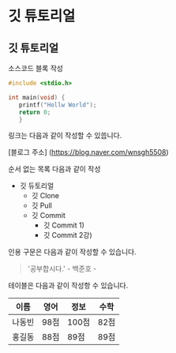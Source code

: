 # 깃 튜토리얼
## 깃 튜토리얼

소스코드 블록 작성 

```c
#include <stdio.h>

int main(void) {
   printf("Hollw World");
   return 0;
   }
```

링크는 다음과 같이 작성할 수 있씁니다.

[블로그 주소] (https://blog.naver.com/wnsgh5508)

순서 없는 목록 다음과 같이 작성

* 깃 듀토리얼
  * 깃 Clone
  * 깃 Pull
  * 깃 Commit
    * 깃 Commit 1)
    * 깃 Commit 2강)
    
 인용 구문은 다음과 같이 작성할 수 있습니다.
 > '공부합시다.' - 백준호 - 
 
테이블은 다음과 같이 작성항 수 있습니다.

이름|영어|정보|수학
---|---|---|---|
나동빈|98점|100점|82점|
홍길동|88점|89점|89점|
